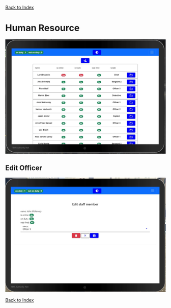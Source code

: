 
[Back to Index](../README.md)

# Human Resource

![human resource](./images/human_resource.JPG "")

## Edit Officer

![human resource](./images/human_resource_edit.JPG "")


[Back to Index](../README.md)
